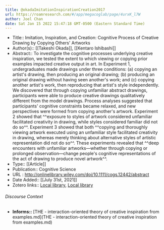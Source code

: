 ```yaml
---
title: @okadaImitationInspirationCreation2017
url: https://roamresearch.com/#/app/megacoglab/page/4urxK_l7W
author: Joel Chan
date: Sat Jan 15 2022 15:47:18 GMT-0500 (Eastern Standard Time)
---
```


- Title:: Imitation, Inspiration, and Creation: Cognitive Process of Creative Drawing by Copying Others' Artworks
- Author(s):: [[Takeshi Okada]], [[Kentaro Ishibashi]]
- Abstract:: To investigate the cognitive processes underlying creative inspiration, we tested the extent to which viewing or copying prior examples impacted creative output in art. In Experiment 1, undergraduates made drawings under three conditions: (a) copying an artist's drawing, then producing an original drawing; (b) producing an original drawing without having seen another's work; and (c) copying another artist's work, then reproducing that artist's style independently. We discovered that through copying unfamiliar abstract drawings, participants were able to produce creative drawings qualitatively different from the model drawings. Process analyses suggested that participants' cognitive constraints became relaxed, and new perspectives were formed from copying another's artwork. Experiment 2 showed that ^^exposure to styles of artwork considered unfamiliar facilitated creativity in drawing, while styles considered familiar did not do so^^. Experiment 3 showed that both ^^copying and thoroughly viewing artwork executed using an unfamiliar style facilitated creativity in drawing, whereas merely thinking about alternative styles of artistic representation did not do so^^. These experiments revealed that ^^deep encounters with unfamiliar artworks—whether through copying or prolonged observation—change people's cognitive representations of the act of drawing to produce novel artwork^^.
- Type:: [[Article]]
- Publication:: Cognitive Science
- URL : http://onlinelibrary.wiley.com/doi/10.1111/cogs.12442/abstract
- Date Added:: [[July 31st, 2021]]
- Zotero links:: [Local library](zotero://select/groups/2451508/items/M3CSXQYR), [Local library](https://www.zotero.org/groups/2451508/items/M3CSXQYR)

###### Discourse Context

- **Informs::** [THE - interaction-oriented theory of creative inspiration from examples.md](THE - interaction-oriented theory of creative inspiration from examples.md)
